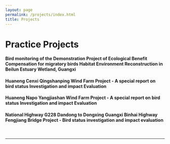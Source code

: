 ```yaml
---
layout: page
permalink: /projects/index.html
title: Projects
---
```


# Practice Projects


#### Bird monitoring of the Demonstration Project of Ecological Benefit Compensation for migratory birds Habitat Environment Reconstruction in Beilun Estuary Wetland, Guangxi


#### Huaneng Cenxi Qingshanping Wind Farm Project - A special report on bird status Investigation and impact Evaluation


#### Huaneng Napo Yangjiashan Wind Farm Project - A special report on bird status Investigation and impact Evaluation


#### National Highway G228 Dandong to Dongxing Guangxi Binhai Highway Fengjiang Bridge Project - Bird status investigation and impact evaluation



<br>

---


